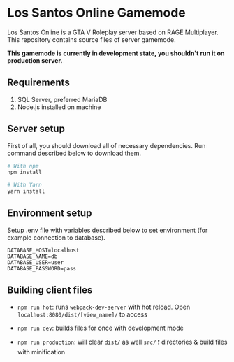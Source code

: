 # Los Santos Online Gamemode
Los Santos Online is a GTA V Roleplay server based on RAGE Multiplayer.
This repository contains source files of server gamemode.

**This gamemode is currently in development state, you shouldn't run it on production server.**

## Requirements
1.  SQL Server, preferred MariaDB
2.  Node.js installed on machine

## Server setup
First of all, you should download all of necessary dependencies. Run command described below to download them.

```bash
# With npm
npm install

# With Yarn
yarn install
```

## Environment setup
Setup .env file with variables described below to set environment (for example connection to database).

```dotenv
DATABASE_HOST=localhost
DATABASE_NAME=db
DATABASE_USER=user
DATABASE_PASSWORD=pass
```

## Building client files

- `npm run hot`: runs `webpack-dev-server` with hot reload. Open `localhost:8080/dist/[view_name]/` to access

- `npm run dev`: builds files for once with development mode

- `npm run production`: will clear `dist/` as well `src/` :exclamation: directories & build files with minification
